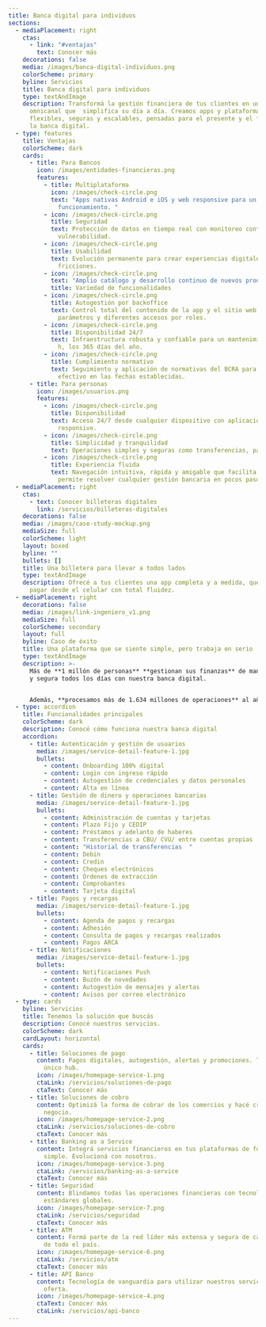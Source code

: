 ```yaml
---
title: Banca digital para individuos
sections:
  - mediaPlacement: right
    ctas:
      - link: "#ventajas"
        text: Conocer más
    decorations: false
    media: /images/banca-digital-individuos.png
    colorScheme: primary
    byline: Servicios
    title: Banca digital para individuos
    type: textAndImage
    description: Transformá la gestión financiera de tus clientes en una experiencia
      omnicanal que  simplifica su día a día. Creamos apps y plataformas web
      flexibles, seguras y escalables, pensadas para el presente y el futuro de
      la banca digital.
  - type: features
    title: Ventajas
    colorScheme: dark
    cards:
      - title: Para Bancos
        icon: /images/entidades-financieras.png
        features:
          - title: Multiplataforma
            icon: /images/check-circle.png
            text: "Apps nativas Android e iOS y web responsive para un óptimo
              funcionamiento. "
          - icon: /images/check-circle.png
            title: Seguridad
            text: Protección de datos en tiempo real con monitoreo continuo y pruebas de
              vulnerabilidad.
          - icon: /images/check-circle.png
            title: Usabilidad
            text: Evolución permanente para crear experiencias digitales fluidas y sin
              fricciones.
          - icon: /images/check-circle.png
            text: "Amplio catálogo y desarrollo continuo de nuevos productos. "
            title: Variedad de funcionalidades
          - icon: /images/check-circle.png
            title: Autogestión por backoffice
            text: Control total del contenido de la app y el sitio web, con múltiples
              parámetros y diferentes accesos por roles.
          - icon: /images/check-circle.png
            title: Disponibilidad 24/7
            text: Infraestructura robusta y confiable para un mantenimiento operativo las 24
              h, los 365 días del año.
          - icon: /images/check-circle.png
            title: Cumplimiento normativo
            text: Seguimiento y aplicación de normativas del BCRA para el cumplimiento
              efectivo en las fechas establecidas.
      - title: Para personas
        icon: /images/usuarios.png
        features:
          - icon: /images/check-circle.png
            title: Disponibilidad
            text: Acceso 24/7 desde cualquier dispositivo con aplicaciones nativas y web
              responsive.
          - icon: /images/check-circle.png
            title: Simplicidad y tranquilidad
            text: Operaciones simples y seguras como transferencias, pagos y más.
          - icon: /images/check-circle.png
            title: Experiencia fluida
            text: Navegación intuitiva, rápida y amigable que facilita cada operación y
              permite resolver cualquier gestión bancaria en pocos pasos.
  - mediaPlacement: right
    ctas:
      - text: Conocer billeteras digitales
        link: /servicios/billeteras-digitales
    decorations: false
    media: /images/case-study-mockup.png
    mediaSize: full
    colorScheme: light
    layout: boxed
    byline: ""
    bullets: []
    title: Una billetera para llevar a todos lados
    type: textAndImage
    description: Ofrecé a tus clientes una app completa y a medida, que permite
      pagar desde el celular con total fluidez.
  - mediaPlacement: right
    decorations: false
    media: /images/link-ingeniero_v1.png
    mediaSize: full
    colorScheme: secondary
    layout: full
    byline: Caso de éxito
    title: Una plataforma que se siente simple, pero trabaja en serio
    type: textAndImage
    description: >-
      Más de **1 millón de personas** **gestionan sus finanzas** de manera ágil
      y segura todos los días con nuestra banca digital. 


      Además, **procesamos más de 1.634 millones de operaciones** al año en nuestras apps nativas y el sitio web responsive.
  - type: accordion
    title: Funcionalidades principales
    colorScheme: dark
    description: Conocé cómo funciona nuestra banca digital
    accordion:
      - title: Autenticación y gestión de usuarios
        media: /images/service-detail-feature-1.jpg
        bullets:
          - content: Onboarding 100% digital
          - content: Login con ingreso rápido
          - content: Autogestión de credenciales y datos personales
          - content: Alta en línea
      - title: Gestión de dinero y operaciones bancarias
        media: /images/service-detail-feature-1.jpg
        bullets:
          - content: Administración de cuentas y tarjetas
          - content: Plazo Fijo y CEDIP
          - content: Préstamos y adelanto de haberes
          - content: Transferencias a CBU/ CVU/ entre cuentas propias
          - content: "Historial de transferencias  "
          - content: Debin
          - content: Credin
          - content: Cheques electrónicos
          - content: Órdenes de extracción
          - content: Comprobantes
          - content: Tarjeta digital
      - title: Pagos y recargas
        media: /images/service-detail-feature-1.jpg
        bullets:
          - content: Agenda de pagos y recargas
          - content: Adhesión
          - content: Consulta de pagos y recargas realizados
          - content: Pagos ARCA
      - title: Notificaciones
        media: /images/service-detail-feature-1.jpg
        bullets:
          - content: Notificaciones Push
          - content: Buzón de novedades
          - content: Autogestión de mensajes y alertas
          - content: Avisos por correo electrónico
  - type: cards
    byline: Servicios
    title: Tenemos la solución que buscás
    description: Conocé nuestros servicios.
    colorScheme: dark
    cardLayout: horizontal
    cards:
      - title: Soluciones de pago
        content: Pagos digitales, autogestión, alertas y promociones. Todo desde un
          único hub.
        icon: /images/homepage-service-1.png
        ctaLink: /servicios/soluciones-de-pago
        ctaText: Conocer más
      - title: Soluciones de cobro
        content: Optimizá la forma de cobrar de los comercios y hacé crecer cada
          negocio.
        icon: /images/homepage-service-2.png
        ctaLink: /servicios/soluciones-de-cobro
        ctaText: Conocer más
      - title: Banking as a Service
        content: Integrá servicios financieros en tus plataformas de forma rápida,
          simple. Evolucioná con nosotros.
        icon: /images/homepage-service-3.png
        ctaLink: /servicios/banking-as-a-service
        ctaText: Conocer más
      - title: Seguridad
        content: Blindamos todas las operaciones financieras con tecnología de punta y
          estándares globales.
        icon: /images/homepage-service-7.png
        ctaLink: /servicios/seguridad
        ctaText: Conocer más
      - title: ATM
        content: Formá parte de la red líder más extensa y segura de cajeros automáticos
          de todo el país.
        icon: /images/homepage-service-6.png
        ctaLink: /servicios/atm
        ctaText: Conocer más
      - title: API Banco
        content: Tecnología de vanguardia para utilizar nuestros servicios y ampliar la
          oferta.
        icon: /images/homepage-service-4.png
        ctaText: Conocer más
        ctaLink: /servicios/api-banco
---
```


